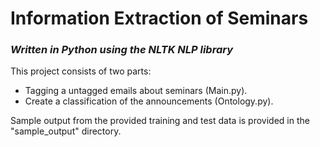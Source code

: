 # Information Extraction of Seminars
### *Written in Python using the NLTK NLP library*

This project consists of two parts:
* Tagging a untagged emails about seminars (Main.py).
* Create a classification of the announcements (Ontology.py).

Sample output from the provided training and test data is provided in the "sample_output" directory.